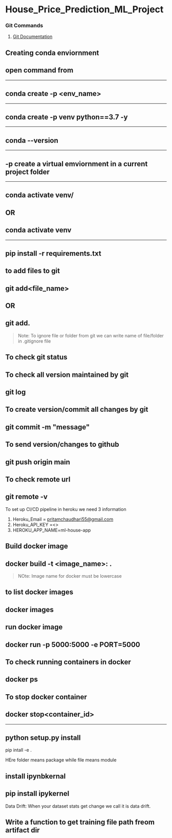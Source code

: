# House_Price_Prediction_ML_Project


### Git Commands

1. [Git Documentation](https://git-scm.com/docs/gittutorial)



Creating conda enviornment
---
open command from
---
---
conda create -p <env_name>
---
---
conda create -p venv python==3.7 -y
---
---
conda --version
---
---
-p create a virtual emviornment in a current project folder
---
---
conda activate venv/
---

OR
---
conda activate venv
---
---
pip install -r requirements.txt
---

to add files to git
---
git add<file_name>
---

 OR
---
git add.
---

>Note: To ignore file or folder from git we can write name of file/folder in .gitignore file

To check git status
---
To check all version maintained by git
---
git log
---

To create version/commit all changes by git
---
git commit -m "message"
---

To send version/changes to github
---
git push origin main
---

To check remote url
---
git remote -v
---

To set up CI/CD pipeline in heroku we need 3 information

1. Heroku_Email = pritamchaudhari55@gmail.com
2. Heroku_API_KEY =<>
3. HEROKU_APP_NAME=ml-house-app
 


Build docker image
---
docker build -t <image_name>:<tagname> .
---

> NOte: Image name for docker must be lowercase

to list docker images
---
docker images
---

run docker image
---
docker run -p 5000:5000 -e PORT=5000 <image id>
---

To check running containers in docker
---
docker ps
---

To stop docker container
---
docker stop<container_id>
---
---
python setup.py install
---
pip intall -e .

HEre folder means package while file means module

install ipynbkernal
---
pip install ipykernel
---


Data Drift:
When your dataset stats get change we call it is data drift.

## Write a function to get training file path freom artifact dir